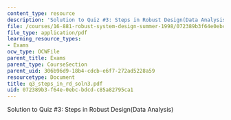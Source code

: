 ```yaml
---
content_type: resource
description: 'Solution to Quiz #3: Steps in Robust Design(Data Analysis)'
file: /courses/16-881-robust-system-design-summer-1998/072389b3f64e0ebcbdcdc85a82795ca1_q3_steps_in_rd_soln3.pdf
file_type: application/pdf
learning_resource_types:
- Exams
ocw_type: OCWFile
parent_title: Exams
parent_type: CourseSection
parent_uid: 306b96d9-18b4-cdcb-e6f7-272ad5228a59
resourcetype: Document
title: q3_steps_in_rd_soln3.pdf
uid: 072389b3-f64e-0ebc-bdcd-c85a82795ca1
---
```

Solution to Quiz #3: Steps in Robust Design(Data Analysis)

